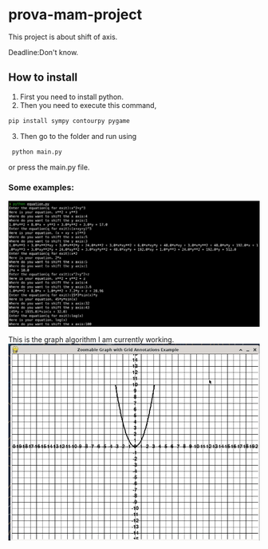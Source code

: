 # prova-mam-project
This project is about shift of axis.

Deadline:Don't know.

## How to install
1. First you need to install python.
2. Then you need to execute this command,
```bash
pip install sympy contourpy pygame
```
3. Then go to the folder and run using 
```bash
 python main.py
```
or press the main.py file.
### Some examples:
![Here is a basic example image](./images/termux_screenshot.jpg)

This is the graph algorithm I am currently working.
![Here is a graph image](./images/termux_graph_screenshot.jpg)
